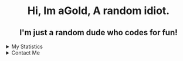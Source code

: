  <h1 align='center'>Hi, Im aGold, A random idiot.</h1>

<h2 align="center"> I'm just a random dude who codes for fun!</h2>

 

 <details align="center"> 

   <summary align="left">My Statistics</summary> 

    

   ![Github Stats](https://github-readme-stats.vercel.app/api?username=agolddev&count_private=true&show_icons=true&include_all_commits=true&hide_border=true&count_private=true&theme=gotham&title_color=00FF00&text_color=7BFEAE&icon_color=7BFEAE) 

   ![Top Languages](https://github-readme-stats.vercel.app/api/top-langs/?username=agolddev&show_icons=true&include_all_commits=true&hide_border=true&count_private=true&theme=gotham&langs_count=4&layout=compact&title_color=00FF00&text_color=7BFEAE) 

 </details>

<details align="center">

<summary align="left">Contact Me</summary>

You can contact me on Discord, username is __**@ag_ld**__

[![​Discord Presence​](https://lanyard.cnrad.dev/api/811063196248440903?bg=3092790&idleMessage=Nothing%20to%20see%20Here!)](https://discord.com/users/811063196248440903)


